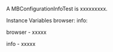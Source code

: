 A MBConfigurationInfoTest is xxxxxxxxx.Instance Variables	browser:		<Object>	info:		<Object>browser	- xxxxxinfo	- xxxxx